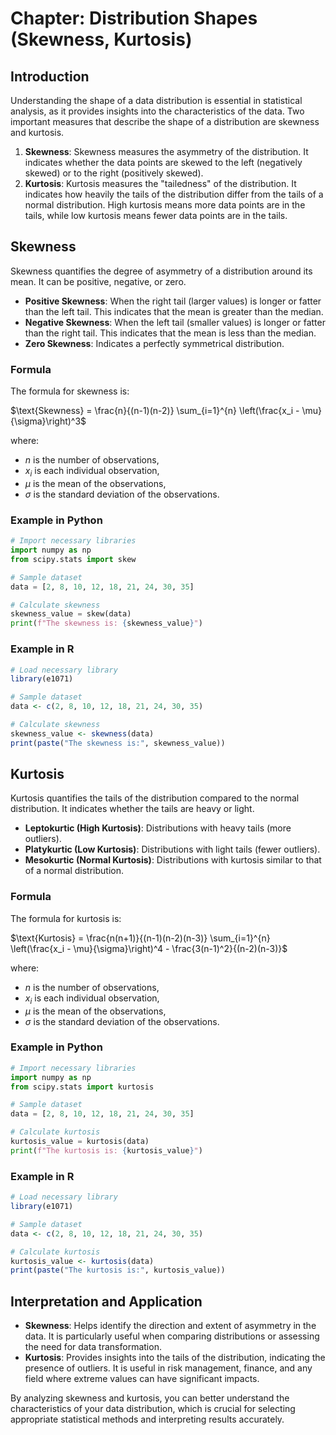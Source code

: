 # Chapter: Distribution Shapes (Skewness, Kurtosis)

## Introduction

Understanding the shape of a data distribution is essential in statistical analysis, as it provides insights into the characteristics of the data. Two important measures that describe the shape of a distribution are skewness and kurtosis.

1. **Skewness**: Skewness measures the asymmetry of the distribution. It indicates whether the data points are skewed to the left (negatively skewed) or to the right (positively skewed).
2. **Kurtosis**: Kurtosis measures the "tailedness" of the distribution. It indicates how heavily the tails of the distribution differ from the tails of a normal distribution. High kurtosis means more data points are in the tails, while low kurtosis means fewer data points are in the tails.

## Skewness

Skewness quantifies the degree of asymmetry of a distribution around its mean. It can be positive, negative, or zero.

- **Positive Skewness**: When the right tail (larger values) is longer or fatter than the left tail. This indicates that the mean is greater than the median.
- **Negative Skewness**: When the left tail (smaller values) is longer or fatter than the right tail. This indicates that the mean is less than the median.
- **Zero Skewness**: Indicates a perfectly symmetrical distribution.

### Formula

The formula for skewness is:

$\text{Skewness} = \frac{n}{(n-1)(n-2)} \sum_{i=1}^{n} \left(\frac{x_i - \mu}{\sigma}\right)^3$

where:
- $n$ is the number of observations,
- $x_i$ is each individual observation,
- $\mu$ is the mean of the observations,
- $\sigma$ is the standard deviation of the observations.

### Example in Python

```python
# Import necessary libraries
import numpy as np
from scipy.stats import skew

# Sample dataset
data = [2, 8, 10, 12, 18, 21, 24, 30, 35]

# Calculate skewness
skewness_value = skew(data)
print(f"The skewness is: {skewness_value}")
```

### Example in R

```r
# Load necessary library
library(e1071)

# Sample dataset
data <- c(2, 8, 10, 12, 18, 21, 24, 30, 35)

# Calculate skewness
skewness_value <- skewness(data)
print(paste("The skewness is:", skewness_value))
```

## Kurtosis

Kurtosis quantifies the tails of the distribution compared to the normal distribution. It indicates whether the tails are heavy or light.

- **Leptokurtic (High Kurtosis)**: Distributions with heavy tails (more outliers).
- **Platykurtic (Low Kurtosis)**: Distributions with light tails (fewer outliers).
- **Mesokurtic (Normal Kurtosis)**: Distributions with kurtosis similar to that of a normal distribution.

### Formula

The formula for kurtosis is:

$\text{Kurtosis} = \frac{n(n+1)}{(n-1)(n-2)(n-3)} \sum_{i=1}^{n} \left(\frac{x_i - \mu}{\sigma}\right)^4 - \frac{3(n-1)^2}{(n-2)(n-3)}$

where:
- $n$ is the number of observations,
- $x_i$ is each individual observation,
- $\mu$ is the mean of the observations,
- $\sigma$ is the standard deviation of the observations.

### Example in Python

```python
# Import necessary libraries
import numpy as np
from scipy.stats import kurtosis

# Sample dataset
data = [2, 8, 10, 12, 18, 21, 24, 30, 35]

# Calculate kurtosis
kurtosis_value = kurtosis(data)
print(f"The kurtosis is: {kurtosis_value}")
```

### Example in R

```r
# Load necessary library
library(e1071)

# Sample dataset
data <- c(2, 8, 10, 12, 18, 21, 24, 30, 35)

# Calculate kurtosis
kurtosis_value <- kurtosis(data)
print(paste("The kurtosis is:", kurtosis_value))
```

## Interpretation and Application

- **Skewness**: Helps identify the direction and extent of asymmetry in the data. It is particularly useful when comparing distributions or assessing the need for data transformation.
- **Kurtosis**: Provides insights into the tails of the distribution, indicating the presence of outliers. It is useful in risk management, finance, and any field where extreme values can have significant impacts.

By analyzing skewness and kurtosis, you can better understand the characteristics of your data distribution, which is crucial for selecting appropriate statistical methods and interpreting results accurately.
